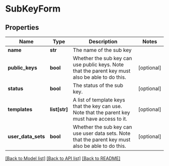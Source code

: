 # SubKeyForm

## Properties
Name | Type | Description | Notes
------------ | ------------- | ------------- | -------------
**name** | **str** | The name of the sub key | 
**public_keys** | **bool** | Whether the sub key can use public keys. Note that the parent key must also be able to do this. | [optional] 
**status** | **bool** | The status of the sub key. | [optional] 
**templates** | **list[str]** | A list of template keys that the key can use. Note that the parent key must have access to it. | [optional] 
**user_data_sets** | **bool** | Whether the sub key can use user data sets. Note that the parent key must also be able to do this. | [optional] 

[[Back to Model list]](../README.md#documentation-for-models) [[Back to API list]](../README.md#documentation-for-api-endpoints) [[Back to README]](../README.md)


